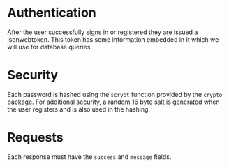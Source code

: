 # Authentication
After the user successfully signs in or registered they are issued a jsonwebtoken. This token has some information
embedded in it which we will use for database queries. 

# Security
Each password is hashed using the `scrypt` function provided by the `crypto` package. For additional security,
a random 16 byte salt is generated when the user registers and is also used in the hashing. 

# Requests
Each response must have the `success` and `message` fields. 